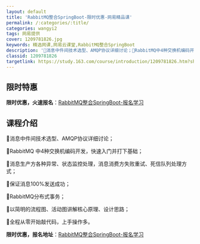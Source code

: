 ```yaml
---
layout: default
title: 'RabbitMQ整合SpringBoot-限时优惠-网易精品课'
permalink: /:categories/:title/
categories: wangyi2
tags: 网易提供
cover: 1209781826.jpg
keywords: 精选网课,网易云课堂,RabbitMQ整合SpringBoot
description: '消息中件间技术选型、AMQP协议详细讨论；RabbitMQ中4种交换机编码开发，快速入门并打下基础；消息生产方各种'
classid: 1209781826
targetlink: https://study.163.com/course/introduction/1209781826.htm?share=1&shareId=1025206652&utm_campaign=share&utm_medium=iphoneShare&utm_source=&utm_u=1025206652
---
```


## 限时特惠

**限时优惠，火速报名**：[RabbitMQ整合SpringBoot-报名学习](https://study.163.com/course/introduction/1209781826.htm?share=1&shareId=1025206652&utm_campaign=share&utm_medium=iphoneShare&utm_source=&utm_u=1025206652)

## 课程介绍

消息中件间技术选型、AMQP协议详细讨论；

RabbitMQ 中4种交换机编码开发，快速入门并打下基础；

消息生产方各种异常、状态监控处理，消息消费方失败重试、死信队列处理方式；

保证消息100%发送成功；

RabbitMQ分布式事务；

以简明的流程图、活动图讲解核心原理、设计思路；

全程从零开始敲代码，上手操作多。

**限时优惠，报名地址**：[RabbitMQ整合SpringBoot-报名学习](https://study.163.com/course/introduction/1209781826.htm?share=1&shareId=1025206652&utm_campaign=share&utm_medium=iphoneShare&utm_source=&utm_u=1025206652)

